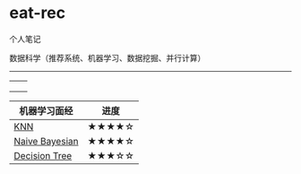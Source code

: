 # eat-rec
个人笔记

数据科学（推荐系统、机器学习、数据挖掘、并行计算）

------------------------------

|      |      |
| ---- | ---- |
|      |      |
|      |      |
|      |      |







| 机器学习面经                                                 | 进度  |
| ------------------------------------------------------------ | ----- |
| [KNN](https://github.com/ZainZhao/Data-Science-Interview/blob/master/machine%20learning/KNN-Interview.md) | ★★★★☆ |
| [Naive Bayesian](https://github.com/ZainZhao/Data-Science-Interview/blob/master/machine%20learning/Naive%20Bayesian-Interview.md) | ★★★★☆ |
| [Decision Tree](https://github.com/ZainZhao/Data-Science-Interview/blob/master/machine%20learning/Decision%20Tree-Interview.md) | ★★★☆☆ |